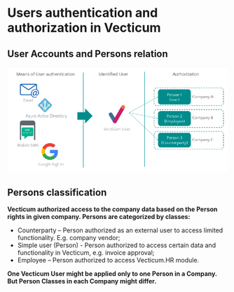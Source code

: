 # Users authentication and authorization in Vecticum

## User Accounts and Persons relation

![](<../../.gitbook/assets/image (267).png>)

## Persons classification

**Vecticum authorized access to the company data based on the Person rights in given company. Persons are categorized by classes:**

* Counterparty – Person authorized as an external user to access limited functionality. E.g. company vendor;
* Simple user (Person) - Person authorized to access certain data and functionality in Vecticum, e.g. invoice approval;
* Employee – Person authorized to access Vecticum.HR module.

**One Vecticum User might be applied only to one Person in a Company. But Person Classes in each Company might differ.**
